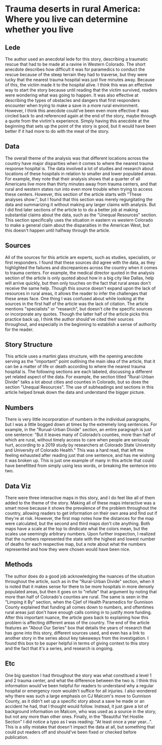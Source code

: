 # Trauma deserts in rural America: Where you live can determine whether you live

## Lede

The author used an anecdotal lede for this story, describing a traumatic rescue that had to be made at a ravine in Western Colorado. The short anecdote describes how difficult it was for paramedics to conduct the rescue because of the steep terrain they had to traverse, but they were lucky that the nearest trauma hospital was just five minutes away. Because of this, the victim made it to the hospital alive. I think this was an effective way to start the story because until reading that the victim survived, readers were wondering what was going to happen. It was also effective at describing the types of obstacles and dangers that first responders encounter when trying to make a save in a more rural environment. However, I think this anecdote could've been even more effective if was circled back to and referenced again at the end of the story, maybe through a quote from the vivtim's experience. Simply having this anecdote at the beginning that sets up the point of the story is good, but it would have been better if it had more to do with the meat of the story.

## Data

The overall theme of the analysis was that different locations across the country have major disparities when it comes to where the nearest trauma response hospital is. The data involved a lot of studies and research about locations of these hospitals in relation to smaller and lower populated areas. For example, they note that their analysis shows that a quarter of all Americans live more than thirty minutes away from trauma centers, and that rural and western states run into even more trouble when trying to access these centers. However, this section of the article starts with "These analyses show:", but I found that this section was merely regurgitating the data and summarizing it without making any larger claims with analysis. But I did find later sections of the article to to do a better job at making substantial claims about the data, such as the "Unequal Resources" section. This section specifically uses the situation in eastern vs western Colorado to make a general claim about the disparaities in the American West, but this doesn't happen until halfway through the article.

## Sources

All of the sources for this article are experts, such as studies, specialists, or first responders. I found that these sources did agree with the data, as they highlighted the failures and discrepanices across the country when it comes to trauma centers. For example, the medical director quoted in the analysis section of the article is only quoted about how in a big city like Dallas, help will arrive quickly, but then only touches on the fact that rural areas don't receive the same help. Though this source doesn't expand upon the lack of resources in rural areas, it allows the reader to infer the challenges that these areas face. One thing I was confused about while looking at the sources in the first half of the article was the lack of citation. The article mentions "specialists" or "research", but doesn't cite the specific sources or incorporate any quotes. Though the latter half of the article picks this practice back up, I think the author should've cited their sources throughout, and especially in the beginning to establish a sense of authority for the reader.

## Story Structure

This article uses a martini glass structure, with the opening anecdote serving as the "important" point outlining the main idea of the article, that it can be a matter of life or death according to where the nearest trauma hospital is. The following sections are each labeled, discussing a different yet related aspect of the data. For example, the section titled "Rural-Urban Divide" talks a lot about cities and counties in Colorado, but so does the section "Unequal Resources". The use of subheadings and sections in this article helped break down the data and understand the bigger picture.

## Numbers

There is very little incorporation of numbers in the individual paragraphs, but I was a little bogged down at times by the extremely long sentences. For example, in the "Rurual-Urban Divide" section, an entire paragraph is just one sentence: "But it leaves many of Colorado’s counties, more than half of which are rural, without timely access to care when people are seriously hurt, according to a 2019 study by researchers at Colorado State University and University of Colorado Health." This was a hard read, that left me feeling exhausted after reading just that one sentence, and has me wishing it was broken up. This is just one example of many in this article that could have benefitted from simply using less words, or breaking the sentence into two.

## Data Viz

There were three interactive maps in this story, and I do feel like all of them added to the theme of the story. Making all of these maps interactive was a smart move because it shows the prevalence of the problem throughout the country, allowing readers to get information on their own area and find out if they're at risk. However, the first map notes how the distances for the map were calculated, but the second and third maps don't cite anything. Both maps have a scale at the top to dindicate what the colors mean, but the scales use seemingly arbitrary numbers. Upon further inspection, I realized that the numbers represented the state with the highest and lowest number of deaths for each respective map, but a note about what the numbers represented and how they were chosen would have been nice.

## Methods

The suthor does do a good job acknowledging the nuances of the situation throughout the article, such as in the "Rural-Urban Divide" section, when it is noted that it makes sense for there to be more hospitals in more densely populated areas, but then it goes on to "refute" that argument by noting that more than half of Colorado's counties are rural. The same is seen in the "Limping it By" section, when the Cjief of Health Paramedics for Gunnison County explained that funding all comes down to numbers, and oftentimes rural areas just don't have enough calls coming in to justify more funding. After this important nuance, the article goes back to explaining how this problem is affecting different areas of the country. The end of the article features an "About Our Series" box that details the years of research that has gone into this story, different sources used, and even has a link to another story in the series about key takeaways from the investigation. I found this box to be super helpful in terms of giving context to this story and the fact that it's a series, and research is ongoing.

## Etc

One big question I had throughout the story was what constitued a level 1 and 2 trauma center, and what the difference between the two is. I think this information would've been helpful for readers to understand why a regular hospital or emergency room wouldn't suffice for all injuries. I also wondered why there was such a large emphasis on CJ Malcom's move to Gunnison County, as it didn't set up a specific story about a save he made or an accident he had, that I thought would follow. Instead, it just gave a lot of background information on Malcom, who was used as a source in the story, but not any more than other ones. Finally, in the "Beautiful Yet Hostile Section" I did notice a typo as I was reading: "At least once a year year...". This is a silly mistake that doesn't impact the data at all, but something that could put readers off and should've been fixed or checked before publication.

